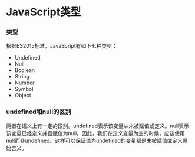 # JavaScript类型

### 类型

根据ES2015标准，JavaScript有如下七种类型：

* Undefined
* Null
* Boolean
* String
* Number
* Symbol
* Object

### undefined和null的区别

两者在语义上有一定的区别。undefined表示该变量从未被赋值或定义。null表示该变量已经定义并且赋值为null。因此，我们在定义变量为空的时候，应该使用null而非undefined。这样可以保证值为undefined的变量都是未被赋值或定义原始含义。



